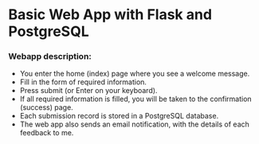 # Basic Web App with Flask and PostgreSQL

### Webapp description:
- You enter the home (index) page where you see a welcome message.
- Fill in the form of required information.
- Press submit (or Enter on your keyboard).
- If all required information is filled, you will be taken to the confirmation (success) page.
- Each submission record is stored in a PostgreSQL database.
- The web app also sends an email notification, with the details of each feedback to me.
